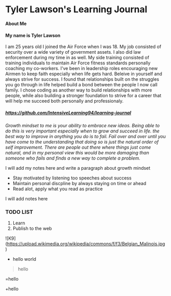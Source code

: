 # Tyler Lawson's Learning Journal

**About Me**

#### My name is Tyler Lawson 
I am 25 years old I joined the Air Force when I was 18. My job consisted of security over a wide variety of government assets. I also did law enforcement during my time in as well. My side training consisted of training individuals to maintain Air Force fitness standards personally coaching my co-workers. I've been in leadership roles encouraging new Airmen to keep faith especially when life gets hard. Beleive in yourself and always strive for success. I found that relationships built on the struggles you go through in life helped build a bond between the people I now call family. I chose coding as another way to build relationships with more people, while also building a stronger foundation to strive for a career that will help me succeed both personally and professionaly.


##### https://github.com/IntensiveLearning94/learning-journal 

*Growth mindset to me is your ability to embrace new ideas. Being able to do this is very important especially when to grow and succeed in life. the best way to improve in anything you do is to fail. Fail over and over until you have come to the understanding that doing so is just the natural order of self improvement. There are people out there where things just come natural, and in my personal view this would be more damaging than someone who fails and finds a new way to complete a problem.*

I will add my notes here and write a paragraph about growth mindset
- Stay motivated by listening too speeches about success
- Maintain personal discpline by always staying on time or ahead
- Read alot, apply what you read as practice

I will add notes here

### TODO LIST
1. Learn 
2. Publish to the web

![K9] (https://upload.wikimedia.org/wikipedia/commons/f/f3/Belgian_Malinois.jpg) 

* hello world

> hello

=hello

+hello
